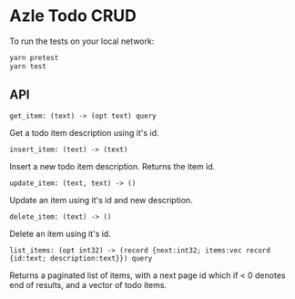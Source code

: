 # Azle Todo CRUD

To run the tests on your local network:
```sh
yarn pretest
yarn test
```

## API

`get_item: (text) -> (opt text) query`

Get a todo item description using it's id.

`insert_item: (text) -> (text)`

Insert a new todo item description. Returns the item id.

`update_item: (text, text) -> ()`

Update an item using it's id and new description.

`delete_item: (text) -> ()`

Delete an item using it's id.

`list_items: (opt int32) -> (record {next:int32; items:vec record {id:text; description:text}}) query`

Returns a paginated list of items, with a next page id which if < 0 denotes end of results, and a vector of todo items.